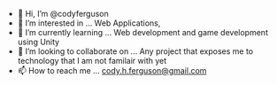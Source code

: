 - 👋 Hi, I’m @codyferguson
- 👀 I’m interested in ... Web Applications, 
- 🌱 I’m currently learning ... Web development and game development using Unity
- 💞️ I’m looking to collaborate on ... Any project that exposes me to technology that I am not familair with yet
- 📫 How to reach me ... cody.h.ferguson@gmail.com

<!---
codyferguson/codyferguson is a ✨ special ✨ repository because its `README.md` (this file) appears on your GitHub profile.
You can click the Preview link to take a look at your changes.
--->
